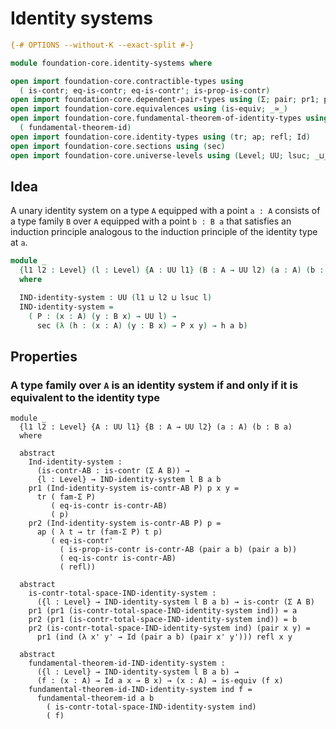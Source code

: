# Identity systems

```agda
{-# OPTIONS --without-K --exact-split #-}

module foundation-core.identity-systems where

open import foundation-core.contractible-types using
  ( is-contr; eq-is-contr; eq-is-contr'; is-prop-is-contr)
open import foundation-core.dependent-pair-types using (Σ; pair; pr1; pr2; fam-Σ)
open import foundation-core.equivalences using (is-equiv; _≃_)
open import foundation-core.fundamental-theorem-of-identity-types using
  ( fundamental-theorem-id)
open import foundation-core.identity-types using (tr; ap; refl; Id)
open import foundation-core.sections using (sec)
open import foundation-core.universe-levels using (Level; UU; lsuc; _⊔_)
```

## Idea

A unary identity system on a type `A` equipped with a point `a : A` consists of a type family `B` over `A` equipped with a point `b : B a` that satisfies an induction principle analogous to the induction principle of the identity type at `a`.

```agda
module _
  {l1 l2 : Level} (l : Level) {A : UU l1} (B : A → UU l2) (a : A) (b : B a)
  where

  IND-identity-system : UU (l1 ⊔ l2 ⊔ lsuc l)
  IND-identity-system =
    ( P : (x : A) (y : B x) → UU l) →
      sec (λ (h : (x : A) (y : B x) → P x y) → h a b)
```

## Properties

### A type family over `A` is an identity system if and only if it is equivalent to the identity type

```
module _
  {l1 l2 : Level} {A : UU l1} {B : A → UU l2} (a : A) (b : B a)
  where

  abstract
    Ind-identity-system :
      (is-contr-AB : is-contr (Σ A B)) →
      {l : Level} → IND-identity-system l B a b
    pr1 (Ind-identity-system is-contr-AB P) p x y =
      tr ( fam-Σ P)
         ( eq-is-contr is-contr-AB)
         ( p)
    pr2 (Ind-identity-system is-contr-AB P) p =
      ap ( λ t → tr (fam-Σ P) t p)
         ( eq-is-contr'
           ( is-prop-is-contr is-contr-AB (pair a b) (pair a b))
           ( eq-is-contr is-contr-AB)
           ( refl))

  abstract
    is-contr-total-space-IND-identity-system :
      ({l : Level} → IND-identity-system l B a b) → is-contr (Σ A B)
    pr1 (pr1 (is-contr-total-space-IND-identity-system ind)) = a
    pr2 (pr1 (is-contr-total-space-IND-identity-system ind)) = b
    pr2 (is-contr-total-space-IND-identity-system ind) (pair x y) =
      pr1 (ind (λ x' y' → Id (pair a b) (pair x' y'))) refl x y

  abstract
    fundamental-theorem-id-IND-identity-system :
      ({l : Level} → IND-identity-system l B a b) →
      (f : (x : A) → Id a x → B x) → (x : A) → is-equiv (f x)
    fundamental-theorem-id-IND-identity-system ind f =
      fundamental-theorem-id a b
        ( is-contr-total-space-IND-identity-system ind)
        ( f)
```
